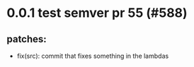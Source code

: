# 0.0.1 test semver pr 55 (#588)

## patches:
* fix(src): commit that fixes something in the lambdas

